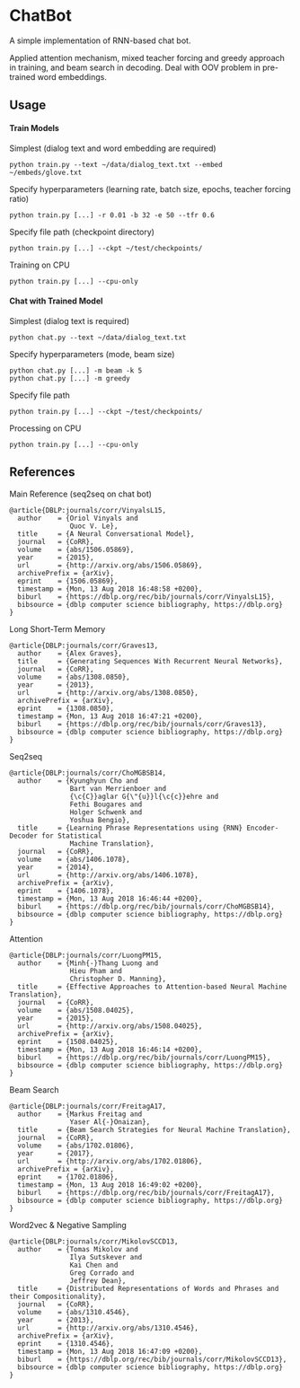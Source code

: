 # ChatBot
A simple implementation of RNN-based chat bot.

Applied attention mechanism, mixed teacher forcing and greedy approach in training,
and beam search in decoding. Deal with OOV problem in pre-trained word embeddings.

## Usage

#### Train Models

Simplest (dialog text and word embedding are required)

    python train.py --text ~/data/dialog_text.txt --embed ~/embeds/glove.txt

Specify hyperparameters (learning rate, batch size, epochs, teacher forcing ratio)

    python train.py [...] -r 0.01 -b 32 -e 50 --tfr 0.6

Specify file path (checkpoint directory)

    python train.py [...] --ckpt ~/test/checkpoints/
    
Training on CPU

    python train.py [...] --cpu-only
    

#### Chat with Trained Model

Simplest (dialog text is required)

    python chat.py --text ~/data/dialog_text.txt
    
Specify hyperparameters (mode, beam size)

    python chat.py [...] -m beam -k 5
    python chat.py [...] -m greedy
    
Specify file path

    python train.py [...] --ckpt ~/test/checkpoints/
    
Processing on CPU

    python train.py [...] --cpu-only
    
## References

Main Reference (seq2seq on chat bot)

    @article{DBLP:journals/corr/VinyalsL15,
      author    = {Oriol Vinyals and
                   Quoc V. Le},
      title     = {A Neural Conversational Model},
      journal   = {CoRR},
      volume    = {abs/1506.05869},
      year      = {2015},
      url       = {http://arxiv.org/abs/1506.05869},
      archivePrefix = {arXiv},
      eprint    = {1506.05869},
      timestamp = {Mon, 13 Aug 2018 16:48:58 +0200},
      biburl    = {https://dblp.org/rec/bib/journals/corr/VinyalsL15},
      bibsource = {dblp computer science bibliography, https://dblp.org}
    }

Long Short-Term Memory

    @article{DBLP:journals/corr/Graves13,
      author    = {Alex Graves},
      title     = {Generating Sequences With Recurrent Neural Networks},
      journal   = {CoRR},
      volume    = {abs/1308.0850},
      year      = {2013},
      url       = {http://arxiv.org/abs/1308.0850},
      archivePrefix = {arXiv},
      eprint    = {1308.0850},
      timestamp = {Mon, 13 Aug 2018 16:47:21 +0200},
      biburl    = {https://dblp.org/rec/bib/journals/corr/Graves13},
      bibsource = {dblp computer science bibliography, https://dblp.org}
    }
    
Seq2seq

    @article{DBLP:journals/corr/ChoMGBSB14,
      author    = {Kyunghyun Cho and
                   Bart van Merrienboer and
                   {\c{C}}aglar G{\"{u}}l{\c{c}}ehre and
                   Fethi Bougares and
                   Holger Schwenk and
                   Yoshua Bengio},
      title     = {Learning Phrase Representations using {RNN} Encoder-Decoder for Statistical
                   Machine Translation},
      journal   = {CoRR},
      volume    = {abs/1406.1078},
      year      = {2014},
      url       = {http://arxiv.org/abs/1406.1078},
      archivePrefix = {arXiv},
      eprint    = {1406.1078},
      timestamp = {Mon, 13 Aug 2018 16:46:44 +0200},
      biburl    = {https://dblp.org/rec/bib/journals/corr/ChoMGBSB14},
      bibsource = {dblp computer science bibliography, https://dblp.org}
    }
    
Attention

    @article{DBLP:journals/corr/LuongPM15,
      author    = {Minh{-}Thang Luong and
                   Hieu Pham and
                   Christopher D. Manning},
      title     = {Effective Approaches to Attention-based Neural Machine Translation},
      journal   = {CoRR},
      volume    = {abs/1508.04025},
      year      = {2015},
      url       = {http://arxiv.org/abs/1508.04025},
      archivePrefix = {arXiv},
      eprint    = {1508.04025},
      timestamp = {Mon, 13 Aug 2018 16:46:14 +0200},
      biburl    = {https://dblp.org/rec/bib/journals/corr/LuongPM15},
      bibsource = {dblp computer science bibliography, https://dblp.org}
    }
    
Beam Search

    @article{DBLP:journals/corr/FreitagA17,
      author    = {Markus Freitag and
                   Yaser Al{-}Onaizan},
      title     = {Beam Search Strategies for Neural Machine Translation},
      journal   = {CoRR},
      volume    = {abs/1702.01806},
      year      = {2017},
      url       = {http://arxiv.org/abs/1702.01806},
      archivePrefix = {arXiv},
      eprint    = {1702.01806},
      timestamp = {Mon, 13 Aug 2018 16:49:02 +0200},
      biburl    = {https://dblp.org/rec/bib/journals/corr/FreitagA17},
      bibsource = {dblp computer science bibliography, https://dblp.org}
    }
    
Word2vec & Negative Sampling

    @article{DBLP:journals/corr/MikolovSCCD13,
      author    = {Tomas Mikolov and
                   Ilya Sutskever and
                   Kai Chen and
                   Greg Corrado and
                   Jeffrey Dean},
      title     = {Distributed Representations of Words and Phrases and their Compositionality},
      journal   = {CoRR},
      volume    = {abs/1310.4546},
      year      = {2013},
      url       = {http://arxiv.org/abs/1310.4546},
      archivePrefix = {arXiv},
      eprint    = {1310.4546},
      timestamp = {Mon, 13 Aug 2018 16:47:09 +0200},
      biburl    = {https://dblp.org/rec/bib/journals/corr/MikolovSCCD13},
      bibsource = {dblp computer science bibliography, https://dblp.org}
    }